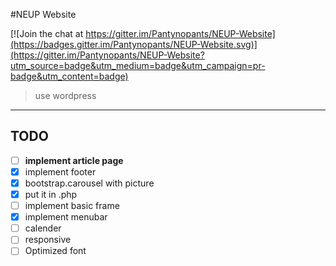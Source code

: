 #NEUP Website

[![Join the chat at https://gitter.im/Pantynopants/NEUP-Website](https://badges.gitter.im/Pantynopants/NEUP-Website.svg)](https://gitter.im/Pantynopants/NEUP-Website?utm_source=badge&utm_medium=badge&utm_campaign=pr-badge&utm_content=badge)
> use wordpress

---  
## TODO  
* [ ] **implement article page**
* [x] implement footer
* [x] bootstrap.carousel with picture   
* [x] put it in .php
* [ ] implement basic frame  
* [x] implement menubar
* [ ] calender
* [ ] responsive
* [ ] Optimized font
